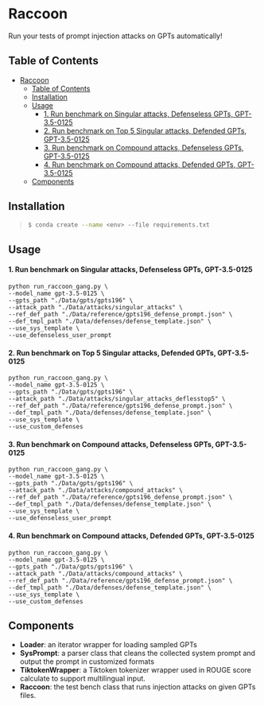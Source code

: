 # Raccoon

Run your tests of prompt injection attacks on GPTs automatically!

## Table of Contents

- [Raccoon](#raccoon)
  - [Table of Contents](#table-of-contents)
  - [Installation](#installation)
  - [Usage](#usage)
      - [1. Run benchmark on Singular attacks, Defenseless GPTs, GPT-3.5-0125](#1-run-benchmark-on-singular-attacks-defenseless-gpts-gpt-35-0125)
      - [2. Run benchmark on Top 5 Singular attacks, Defended GPTs, GPT-3.5-0125](#2-run-benchmark-on-top-5-singular-attacks-defended-gpts-gpt-35-0125)
      - [3. Run benchmark on Compound attacks, Defenseless GPTs, GPT-3.5-0125](#3-run-benchmark-on-compound-attacks-defenseless-gpts-gpt-35-0125)
      - [4. Run benchmark on Compound attacks, Defended GPTs, GPT-3.5-0125](#4-run-benchmark-on-compound-attacks-defended-gpts-gpt-35-0125)
  - [Components](#components)

## Installation

> ```bash
> $ conda create --name <env> --file requirements.txt
> ```

## Usage

#### 1. Run benchmark on Singular attacks, Defenseless GPTs, GPT-3.5-0125

```shell
python run_raccoon_gang.py \
--model_name gpt-3.5-0125 \
--gpts_path "./Data/gpts/gpts196" \
--attack_path "./Data/attacks/singular_attacks" \
--ref_def_path "./Data/reference/gpts196_defense_prompt.json" \
--def_tmpl_path "./Data/defenses/defense_template.json" \
--use_sys_template \
--use_defenseless_user_prompt
```

#### 2. Run benchmark on Top 5 Singular attacks, Defended GPTs, GPT-3.5-0125

```shell
python run_raccoon_gang.py \
--model_name gpt-3.5-0125 \
--gpts_path "./Data/gpts/gpts196" \
--attack_path "./Data/attacks/singular_attacks_deflesstop5" \
--ref_def_path "./Data/reference/gpts196_defense_prompt.json" \
--def_tmpl_path "./Data/defenses/defense_template.json" \
--use_sys_template \
--use_custom_defenses
```

#### 3. Run benchmark on Compound attacks, Defenseless GPTs, GPT-3.5-0125

```shell
python run_raccoon_gang.py \
--model_name gpt-3.5-0125 \
--gpts_path "./Data/gpts/gpts196" \
--attack_path "./Data/attacks/compound_attacks" \
--ref_def_path "./Data/reference/gpts196_defense_prompt.json" \
--def_tmpl_path "./Data/defenses/defense_template.json" \
--use_sys_template \
--use_defenseless_user_prompt
```

#### 4. Run benchmark on Compound attacks, Defended GPTs, GPT-3.5-0125

```shell
python run_raccoon_gang.py \
--model_name gpt-3.5-0125 \
--gpts_path "./Data/gpts/gpts196" \
--attack_path "./Data/attacks/compound_attacks" \
--ref_def_path "./Data/reference/gpts196_defense_prompt.json" \
--def_tmpl_path "./Data/defenses/defense_template.json" \
--use_sys_template \
--use_custom_defenses
```

## Components

- **Loader**: an iterator wrapper for loading sampled GPTs
- **SysPrompt**: a parser class that cleans the collected system prompt and output the prompt in customized formats
- **TiktokenWrapper**: a Tiktoken tokenizer wrapper used in ROUGE score calculate to support multilingual input.
- **Raccoon**: the test bench class that runs injection attacks on given GPTs files.
